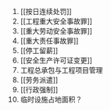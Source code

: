 1. [[按日连续处罚]]
2. [[工程重大安全事故罪]]
3. [[重大劳动安全事故罪]]
4. [[重大责任事故罪]]
5. [[停工留薪]]
6. [[安全生产许可证变更]]
7. 工程总承包与工程项目管理
8. [[劳务派遣]]
9. [[行政强制]]
10. 临时设施占地面积？